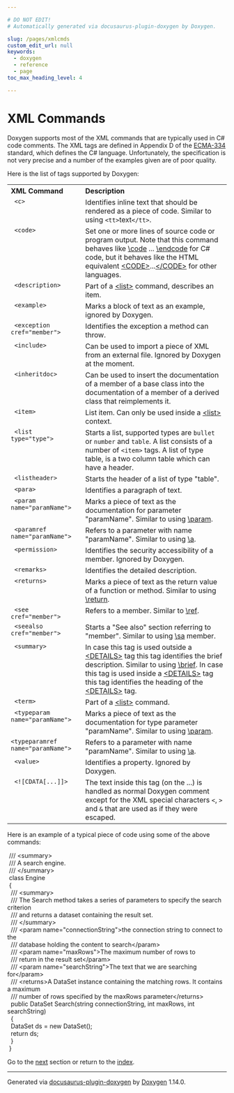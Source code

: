 ```yaml
---

# DO NOT EDIT!
# Automatically generated via docusaurus-plugin-doxygen by Doxygen.

slug: /pages/xmlcmds
custom_edit_url: null
keywords:
  - doxygen
  - reference
  - page
toc_max_heading_level: 4

---
```


<div class="doxyPage">

# XML Commands




Doxygen supports most of the XML commands that are typically used in C# code comments. The XML tags are defined in Appendix D of the <a href="https://ecma-international.org/publications-and-standards/standards/ecma-334/">ECMA-334</a> standard, which defines the C# language. Unfortunately, the specification is not very precise and a number of the examples given are of poor quality.

Here is the list of tags supported by Doxygen:

<table class="doxyTable">
<tr>
<th align="left">XML Command</th>
<th align="left">Description</th>
</tr>
<tr>
<td valign="top"><a id="xmltag_c"></a> <code> &lt;c&gt;</code></td>
<td valign="top">Identifies inline text that should be rendered as a piece of code. Similar to using <code>&lt;tt&gt;</code>text<code>&lt;/tt&gt;</code>.</td>
</tr>
<tr>
<td valign="top"><a id="xmltag_code"></a> <code> &lt;code&gt;</code></td>
<td valign="top">Set one or more lines of source code or program output. Note that this command behaves like <a href="/web-doxygen/docs/pages/commands/#cmdcode">\code</a> ... <a href="/web-doxygen/docs/pages/commands/#cmdendcode">\endcode</a> for C# code, but it behaves like the HTML equivalent <a href="/web-doxygen/docs/pages/htmlcmds/#htmltag_CODE">&lt;CODE&gt;</a>...<a href="/web-doxygen/docs/pages/htmlcmds/#htmltag_endCODE">&lt;/CODE&gt;</a> for other languages.</td>
</tr>
<tr>
<td valign="top"><a id="xmltag_description"></a> <code> &lt;description&gt;</code></td>
<td valign="top">Part of a <a href="#xmltag_list">&lt;list&gt;</a> command, describes an item.</td>
</tr>
<tr>
<td valign="top"><a id="xmltag_example"></a> <code> &lt;example&gt;</code></td>
<td valign="top">Marks a block of text as an example, ignored by Doxygen.</td>
</tr>
<tr>
<td valign="top"><a id="xmltag_exception"></a> <code> &lt;exception cref="member"&gt;</code></td>
<td valign="top">Identifies the exception a method can throw.</td>
</tr>
<tr>
<td valign="top"><a id="xmltag_include"></a> <code> &lt;include&gt;</code></td>
<td valign="top">Can be used to import a piece of XML from an external file. Ignored by Doxygen at the moment.</td>
</tr>
<tr>
<td valign="top"><a id="xmltag_inheritdoc"></a> <code> &lt;inheritdoc&gt;</code></td>
<td valign="top">Can be used to insert the documentation of a member of a base class into the documentation of a member of a derived class that reimplements it.</td>
</tr>
<tr>
<td valign="top"><a id="xmltag_item"></a> <code> &lt;item&gt;</code></td>
<td valign="top">List item. Can only be used inside a <a href="#xmltag_list">&lt;list&gt;</a> context.</td>
</tr>
<tr>
<td valign="top"><a id="xmltag_list"></a> <code> &lt;list type="type"&gt;</code></td>
<td valign="top">Starts a list, supported types are <code>bullet</code> or <code>number</code> and <code>table</code>. A list consists of a number of <code>&lt;item&gt;</code> tags. A list of type table, is a two column table which can have a header.</td>
</tr>
<tr>
<td valign="top"><a id="xmltag_listheader"></a> <code> &lt;listheader&gt;</code></td>
<td valign="top">Starts the header of a list of type "table".</td>
</tr>
<tr>
<td valign="top"><a id="xmltag_para"></a> <code> &lt;para&gt;</code></td>
<td valign="top">Identifies a paragraph of text.</td>
</tr>
<tr>
<td valign="top"><a id="xmltag_param"></a> <code> &lt;param name="paramName"&gt;</code></td>
<td valign="top">Marks a piece of text as the documentation for parameter "paramName". Similar to using <a href="/web-doxygen/docs/pages/commands/#cmdparam">\param</a>.</td>
</tr>
<tr>
<td valign="top"><a id="xmltag_paramref"></a> <code> &lt;paramref name="paramName"&gt;</code></td>
<td valign="top">Refers to a parameter with name "paramName". Similar to using <a href="/web-doxygen/docs/pages/commands/#cmda">\a</a>.</td>
</tr>
<tr>
<td valign="top"><a id="xmltag_permission"></a> <code> &lt;permission&gt;</code></td>
<td valign="top">Identifies the security accessibility of a member. Ignored by Doxygen.</td>
</tr>
<tr>
<td valign="top"><a id="xmltag_remarks"></a> <code> &lt;remarks&gt;</code></td>
<td valign="top">Identifies the detailed description.</td>
</tr>
<tr>
<td valign="top"><a id="xmltag_returns"></a> <code> &lt;returns&gt;</code></td>
<td valign="top">Marks a piece of text as the return value of a function or method. Similar to using <a href="/web-doxygen/docs/pages/commands/#cmdreturn">\return</a>.</td>
</tr>
<tr>
<td valign="top"><a id="xmltag_see"></a> <code> &lt;see cref="member"&gt;</code></td>
<td valign="top">Refers to a member. Similar to <a href="/web-doxygen/docs/pages/commands/#cmdref">\ref</a>.</td>
</tr>
<tr>
<td valign="top"><a id="xmltag_seealso"></a> <code> &lt;seealso cref="member"&gt;</code></td>
<td valign="top">Starts a "See also" section referring to "member". Similar to using <a href="/web-doxygen/docs/pages/commands/#cmdsa">\sa</a> member.</td>
</tr>
<tr>
<td valign="top"><a id="xmltag_summary"></a> <code> &lt;summary&gt;</code></td>
<td valign="top">In case this tag is used outside a <a href="/web-doxygen/docs/pages/htmlcmds/#htmltag_DETAILS">&lt;DETAILS&gt;</a> tag this tag identifies the brief description. Similar to using <a href="/web-doxygen/docs/pages/commands/#cmdbrief">\brief</a>. In case this tag is used inside a <a href="/web-doxygen/docs/pages/htmlcmds/#htmltag_DETAILS">&lt;DETAILS&gt;</a> tag this tag identifies the heading of the <a href="/web-doxygen/docs/pages/htmlcmds/#htmltag_DETAILS">&lt;DETAILS&gt;</a> tag.</td>
</tr>
<tr>
<td valign="top"><a id="xmltag_term"></a> <code> &lt;term&gt;</code></td>
<td valign="top">Part of a <a href="#xmltag_list">&lt;list&gt;</a> command.</td>
</tr>
<tr>
<td valign="top"><a id="xmltag_typeparam"></a> <code> &lt;typeparam name="paramName"&gt;</code></td>
<td valign="top">Marks a piece of text as the documentation for type parameter "paramName". Similar to using <a href="/web-doxygen/docs/pages/commands/#cmdparam">\param</a>.</td>
</tr>
<tr>
<td valign="top"><a id="xmltag_typeparamref"></a> <code>&lt;typeparamref name="paramName"&gt;</code></td>
<td valign="top">Refers to a parameter with name "paramName". Similar to using <a href="/web-doxygen/docs/pages/commands/#cmda">\a</a>.</td>
</tr>
<tr>
<td valign="top"><a id="xmltag_value"></a> <code> &lt;value&gt;</code></td>
<td valign="top">Identifies a property. Ignored by Doxygen.</td>
</tr>
<tr>
<td valign="top"><a id="xmltag_CDATA"></a> <code> &lt;![CDATA[...]]&gt;</code></td>
<td valign="top">The text inside this tag (on the ...) is handled as normal Doxygen comment except for the XML special characters <code>&lt;</code>, <code>&gt;</code> and <code>&amp;</code> that are used as if they were escaped.</td>
</tr>
</table>

Here is an example of a typical piece of code using some of the above commands:

<div class="doxyProgramListing">

<div class="doxyCodeLine"><span class="doxyNoLineNumber">&nbsp;</span><span class="doxyLineContent"><span class="doxyHighlightComment">/// &lt;summary&gt;</span></span></div>
<div class="doxyCodeLine"><span class="doxyNoLineNumber">&nbsp;</span><span class="doxyLineContent"><span class="doxyHighlightComment">/// A search engine.</span></span></div>
<div class="doxyCodeLine"><span class="doxyNoLineNumber">&nbsp;</span><span class="doxyLineContent"><span class="doxyHighlightComment">/// &lt;/summary&gt;</span></span></div>
<div class="doxyCodeLine"><span class="doxyNoLineNumber">&nbsp;</span><span class="doxyLineContent"><span class="doxyHighlightKeyword">class </span><span class="doxyHighlight">Engine</span></span></div>
<div class="doxyCodeLine"><span class="doxyNoLineNumber">&nbsp;</span><span class="doxyLineContent"><span class="doxyHighlight">{</span></span></div>
<div class="doxyCodeLine"><span class="doxyNoLineNumber">&nbsp;</span><span class="doxyLineContent"><span class="doxyHighlightComment">  /// &lt;summary&gt;</span></span></div>
<div class="doxyCodeLine"><span class="doxyNoLineNumber">&nbsp;</span><span class="doxyLineContent"><span class="doxyHighlightComment">  /// The Search method takes a series of parameters to specify the search criterion</span></span></div>
<div class="doxyCodeLine"><span class="doxyNoLineNumber">&nbsp;</span><span class="doxyLineContent"><span class="doxyHighlightComment">  /// and returns a dataset containing the result set.</span></span></div>
<div class="doxyCodeLine"><span class="doxyNoLineNumber">&nbsp;</span><span class="doxyLineContent"><span class="doxyHighlightComment">  /// &lt;/summary&gt;</span></span></div>
<div class="doxyCodeLine"><span class="doxyNoLineNumber">&nbsp;</span><span class="doxyLineContent"><span class="doxyHighlightComment">  /// &lt;param name="connectionString"&gt;the connection string to connect to the</span></span></div>
<div class="doxyCodeLine"><span class="doxyNoLineNumber">&nbsp;</span><span class="doxyLineContent"><span class="doxyHighlightComment">  /// database holding the content to search&lt;/param&gt;</span></span></div>
<div class="doxyCodeLine"><span class="doxyNoLineNumber">&nbsp;</span><span class="doxyLineContent"><span class="doxyHighlightComment">  /// &lt;param name="maxRows"&gt;The maximum number of rows to</span></span></div>
<div class="doxyCodeLine"><span class="doxyNoLineNumber">&nbsp;</span><span class="doxyLineContent"><span class="doxyHighlightComment">  /// return in the result set&lt;/param&gt;</span></span></div>
<div class="doxyCodeLine"><span class="doxyNoLineNumber">&nbsp;</span><span class="doxyLineContent"><span class="doxyHighlightComment">  /// &lt;param name="searchString"&gt;The text that we are searching for&lt;/param&gt;</span></span></div>
<div class="doxyCodeLine"><span class="doxyNoLineNumber">&nbsp;</span><span class="doxyLineContent"><span class="doxyHighlightComment">  /// &lt;returns&gt;A DataSet instance containing the matching rows. It contains a maximum</span></span></div>
<div class="doxyCodeLine"><span class="doxyNoLineNumber">&nbsp;</span><span class="doxyLineContent"><span class="doxyHighlightComment">  /// number of rows specified by the maxRows parameter&lt;/returns&gt;</span></span></div>
<div class="doxyCodeLine"><span class="doxyNoLineNumber">&nbsp;</span><span class="doxyLineContent"><span class="doxyHighlight">  </span><span class="doxyHighlightKeyword">public</span><span class="doxyHighlight"> DataSet Search(</span><span class="doxyHighlightKeywordType">string</span><span class="doxyHighlight"> connectionString, </span><span class="doxyHighlightKeywordType">int</span><span class="doxyHighlight"> maxRows, </span><span class="doxyHighlightKeywordType">int</span><span class="doxyHighlight"> searchString)</span></span></div>
<div class="doxyCodeLine"><span class="doxyNoLineNumber">&nbsp;</span><span class="doxyLineContent"><span class="doxyHighlight">  {</span></span></div>
<div class="doxyCodeLine"><span class="doxyNoLineNumber">&nbsp;</span><span class="doxyLineContent"><span class="doxyHighlight">    DataSet ds = </span><span class="doxyHighlightKeyword">new</span><span class="doxyHighlight"> DataSet();</span></span></div>
<div class="doxyCodeLine"><span class="doxyNoLineNumber">&nbsp;</span><span class="doxyLineContent"><span class="doxyHighlight">    </span><span class="doxyHighlightKeywordFlow">return</span><span class="doxyHighlight"> ds;</span></span></div>
<div class="doxyCodeLine"><span class="doxyNoLineNumber">&nbsp;</span><span class="doxyLineContent"><span class="doxyHighlight">  }</span></span></div>
<div class="doxyCodeLine"><span class="doxyNoLineNumber">&nbsp;</span><span class="doxyLineContent"><span class="doxyHighlight">}</span></span></div>

</div>

 
Go to the <a href="/docs/pages/emojisup/">next</a> section or return to the
 <a href="/docs/">index</a>.


<hr/>

<p class="doxyGeneratedBy">Generated via <a href="https://github.com/xpack/docusaurus-plugin-doxygen">docusaurus-plugin-doxygen</a> by <a href="https://www.doxygen.nl">Doxygen</a> 1.14.0.</p>

</div>
